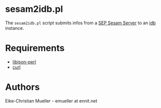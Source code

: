 # sesam2idb.pl

The ``sesam2idb.pl`` script submits infos from a [SEP Sesam Server](http://www.sep.de/) to 
an [idb](https://github.com/idb-project/the-idb) instance.

# Requirements

* [libjson-perl](http://search.cpan.org/~makamaka/JSON-2.90/lib/JSON.pm)
* [curl](https://curl.haxx.se)

# Authors

Eike-Christian Mueller - emueller at ennit.net
